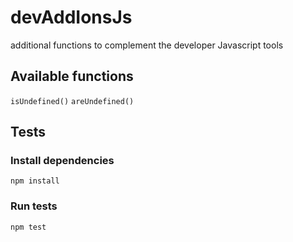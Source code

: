 # devAddIonsJs
additional functions to complement the developer Javascript tools


## Available functions

`isUndefined()`
`areUndefined()`


## Tests

### Install dependencies

`npm install`

### Run tests

`npm test`
